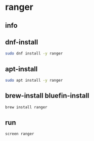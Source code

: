 # ranger

## info

## dnf-install
```sh
sudo dnf install -y ranger
```

## apt-install
```sh
sudo apt install -y ranger
```

## brew-install bluefin-install
```sh
brew install ranger
```

## run
```sh
screen ranger
```
